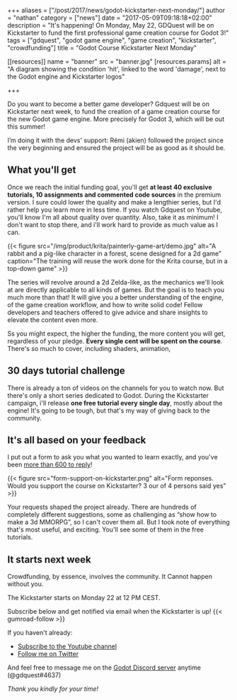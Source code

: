 +++
aliases = ["/post/2017/news/godot-kickstarter-next-monday/"]
author = "nathan"
category = ["news"]
date = "2017-05-09T09:18:18+02:00"
description = "It's happening! On Monday, May 22, GDQuest will be on Kickstarter to fund the first professional game creation course for Godot 3!"
tags = ["gdquest", "godot game engine", "game creation", "kickstarter", "crowdfunding"]
title = "Godot Course Kickstarter Next Monday"

[[resources]]
  name = "banner"
  src = "banner.jpg"
  [resources.params]
    alt = "A diagram showing the condition 'hit', linked to the word 'damage', next to the Godot engine and Kickstarter logos"

+++

Do you want to become a better game developer? Gdquest will be on Kickstarter next week, to fund the creation of a game creation course for the new Godot game engine. More precisely for Godot 3, which will be out this summer!

I’m doing it with the devs' support: Rémi (akien) followed the project since the very beginning and ensured the project will be as good as it should be.


## What you'll get

Once we reach the initial funding goal, you'll get **at least 40 exclusive tutorials, 10 assignments and commented code sources** in the premium version. I sure could lower the quality and make a lengthier series, but I'd rather help you learn more in less time. If you watch Gdquest on Youtube, you'll know I'm all about quality over quantity. Also, take it as minimum! I don't want to stop there, and i'll work hard to provide as much value as I can.

{{< figure
    src="/img/product/krita/painterly-game-art/demo.jpg"
    alt="A rabbit and a pig-like character in a forest, scene designed for a 2d game"
    caption="The training will reuse the work done for the Krita course, but in a top-down game" >}}

The series will revolve around a 2d Zelda-like, as the mechanics we'll look at are directly applicable to all kinds of games. But the goal is to teach you much more than that! It will give you a better understanding of the engine, of the game creation workflow, and how to write solid code! Fellow developers and teachers offered to give advice and share insights to elevate the content even more.

Ss you might expect, the higher the funding, the more content you will get, regardless of your pledge. **Every single cent will be spent on the course**. There's so much to cover, including shaders, animation, 


## 30 days tutorial challenge

There is already a ton of videos on the channels for you to watch now. But there's only a short series dedicated to Godot. During the Kickstarter campaign, i'll release **one free tutorial every single day**, mostly about the engine! It's going to be tough, but that's my way of giving back to the community.

## It's all based on your feedback

I put out a form to ask you what you wanted to learn exactly, and you've been [more than 600 to reply](//gdquest.typeform.com/report/ul3bc1/prym)!


{{< figure
    src="form-support-on-kickstarter.png"
    alt="Form reponses. Would you support the course on Kickstarter? 3 our of 4 persons said yes" >}}

Your requests shaped the project already. There are hundreds of completely different suggestions, some as challenging as “show how to make a 3d MMORPG”, so I can't cover them all. But I took note of everything that's most useful, and exciting. You'll see some of them in the free tutorials.

## It starts next week

Crowdfunding, by essence, involves the community. It Cannot happen without you.

The Kickstarter starts on Monday 22 at 12 PM CEST.

Subscribe below and get notified via email when the Kickstarter is up! 
{{< gumroad-follow >}}

If you haven't already:

-   [Subscribe to the Youtube channel](//youtube.com/c/gdquest)
-   [Follow me on Twitter](//twitter.com/NathanGDQuest)

And feel free to message me on the [Godot Discord server](//discordapp.com/invite/zH7NUgz) anytime (@gdquest#4637)

_Thank you kindly for your time!_
